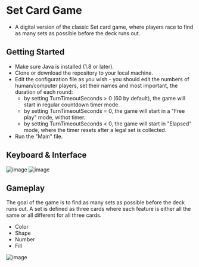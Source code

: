 # Set Card Game

- A digital version of the classic Set card game, where players race to find as many sets as possible before the deck runs out.

## Getting Started

- Make sure Java is installed (1.8 or later).
- Clone or download the repository to your local machine.
- Edit the configuration file as you wish - you should edit the numbers of human/computer players, set their names and most important, the duration of each round:
  - by setting TurnTimeoutSeconds > 0 (60 by default), the game will start in regular countdown timer mode.
  - by setting TurnTimeoutSeconds = 0, the game will start in a "Free play" mode, withot timer.
  - by setting TurnTimeoutSeconds < 0, the game will start in "Elapsed" mode, where the timer resets after a legal set is collected.
- Run the "Main" file.

## Keyboard & Interface
![image](https://user-images.githubusercontent.com/109943831/218310054-1a63cc6f-a86d-478e-be11-0a45419e7c8c.png)
![image](https://user-images.githubusercontent.com/109943831/218310096-55f31b0c-98f0-4e32-b991-725de975c1db.png)


## Gameplay

The goal of the game is to find as many sets as possible before the deck runs out. A set is defined as three cards where each feature is either all the same or all different for all three cards.
- Color
- Shape
- Number
- Fill

![image](https://user-images.githubusercontent.com/109943831/218310141-3e4f902f-acb1-4453-9b8a-fa2275e2c849.png)
